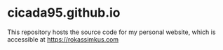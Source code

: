 # cicada95.github.io
This repository hosts the source code for my personal website, which is accessible at https://rokassimkus.com
